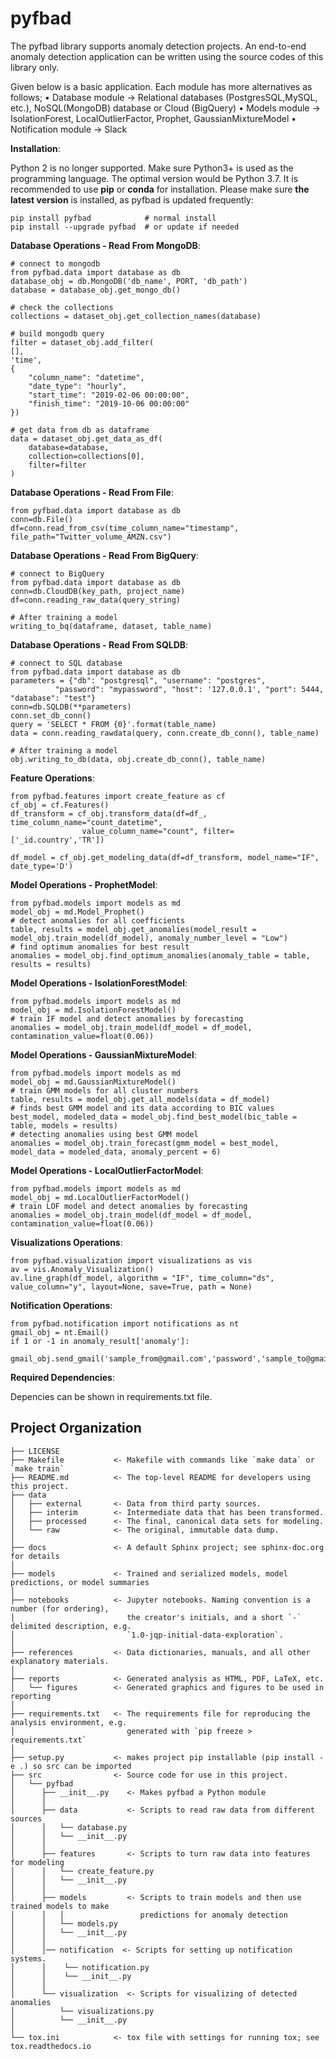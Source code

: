 pyfbad
==============================

The pyfbad library supports anomaly detection projects. An end-to-end anomaly detection application can be written using the source codes of this library only.

Given below is a basic application. Each module has more alternatives as follows;
• Database module -> Relational databases (PostgresSQL,MySQL, etc.), NoSQL(MongoDB) database or Cloud (BigQuery)
• Models module   -> IsolationForest, LocalOutlierFactor, Prophet, GaussianMixtureModel
• Notification module -> Slack

**Installation**:

Python 2 is no longer supported. Make sure Python3+ is used as the programming language. The optimal version would be Python 3.7. It is recommended to use **pip** or **conda** for installation. Please make sure
**the latest version** is installed, as pyfbad is updated frequently:

    pip install pyfbad            # normal install
    pip install --upgrade pyfbad  # or update if needed

**Database Operations - Read From MongoDB**:

    # connect to mongodb
    from pyfbad.data import database as db
    database_obj = db.MongoDB('db_name', PORT, 'db_path')
    database = database_obj.get_mongo_db()

    # check the collections
    collections = dataset_obj.get_collection_names(database)

    # build mongodb query
    filter = dataset_obj.add_filter(
    [],
    'time',
    {
        "column_name": "datetime",
        "date_type": "hourly",
        "start_time": "2019-02-06 00:00:00",
        "finish_time": "2019-10-06 00:00:00"
    })

    # get data from db as dataframe
    data = dataset_obj.get_data_as_df(
        database=database,
        collection=collections[0],
        filter=filter
    )
**Database Operations - Read From File**:

    from pyfbad.data import database as db
    conn=db.File()
    df=conn.read_from_csv(time_column_name="timestamp", file_path="Twitter_volume_AMZN.csv")

**Database Operations - Read From BigQuery**:

    # connect to BigQuery
    from pyfbad.data import database as db
    conn=db.CloudDB(key_path, project_name)
    df=conn.reading_raw_data(query_string)

    # After training a model
    writing_to_bq(dataframe, dataset, table_name)

**Database Operations - Read From SQLDB**:

    # connect to SQL database
    from pyfbad.data import database as db
    parameters = {"db": "postgresql", "username": "postgres",
              "password": "mypassword", "host": '127.0.0.1', "port": 5444, "database": "test"}
    conn=db.SQLDB(**parameters)
    conn.set_db_conn()
    query = 'SELECT * FROM {0}'.format(table_name)
    data = conn.reading_rawdata(query, conn.create_db_conn(), table_name)

    # After training a model
    obj.writing_to_db(data, obj.create_db_conn(), table_name)

**Feature Operations**:

    from pyfbad.features import create_feature as cf
    cf_obj = cf.Features()
    df_transform = cf_obj.transform_data(df=df_, time_column_name="count_datetime", 
                    value_column_name="count", filter=['_id.country','TR'])

    df_model = cf_obj.get_modeling_data(df=df_transform, model_name="IF", date_type='D')

**Model Operations - ProphetModel**:

    from pyfbad.models import models as md
    model_obj = md.Model_Prophet()
    # detect anomalies for all coefficients
    table, results = model_obj.get_anomalies(model_result = model_obj.train_model(df_model), anomaly_number_level = "Low")
    # find optimum anomalies for best result
    anomalies = model_obj.find_optimum_anomalies(anomaly_table = table, results = results)

**Model Operations - IsolationForestModel**:

    from pyfbad.models import models as md
    model_obj = md.IsolationForestModel()
    # train IF model and detect anomalies by forecasting
    anomalies = model_obj.train_model(df_model = df_model, contamination_value=float(0.06))

**Model Operations - GaussianMixtureModel**:

    from pyfbad.models import models as md
    model_obj = md.GaussianMixtureModel()
    # train GMM models for all cluster numbers
    table, results = model_obj.get_all_models(data = df_model)
    # finds best GMM model and its data according to BIC values
    best_model, modeled_data = model_obj.find_best_model(bic_table = table, models = results)
    # detecting anomalies using best GMM model
    anomalies = model_obj.train_forecast(gmm_model = best_model, model_data = modeled_data, anomaly_percent = 6)

**Model Operations - LocalOutlierFactorModel**:

    from pyfbad.models import models as md
    model_obj = md.LocalOutlierFactorModel()
    # train LOF model and detect anomalies by forecasting
    anomalies = model_obj.train_model(df_model = df_model, contamination_value=float(0.06))

**Visualizations Operations**:

    from pyfbad.visualization import visualizations as vis
    av = vis.Anomaly_Visualization()
    av.line_graph(df_model, algorithm = "IF", time_column="ds", value_column="y", layout=None, save=True, path = None)

**Notification Operations**:

    from pyfbad.notification import notifications as nt
    gmail_obj = nt.Email()
    if 1 or -1 in anomaly_result['anomaly']:
        gmail_obj.send_gmail('sample_from@gmail.com','password','sample_to@gmail.com')

**Required Dependencies**:

Depencies can be shown in requirements.txt file.


Project Organization
------------

    ├── LICENSE
    ├── Makefile           <- Makefile with commands like `make data` or `make train`
    ├── README.md          <- The top-level README for developers using this project.
    ├── data
    │   ├── external       <- Data from third party sources.
    │   ├── interim        <- Intermediate data that has been transformed.
    │   ├── processed      <- The final, canonical data sets for modeling.
    │   └── raw            <- The original, immutable data dump.
    │
    ├── docs               <- A default Sphinx project; see sphinx-doc.org for details
    │
    ├── models             <- Trained and serialized models, model predictions, or model summaries
    │
    ├── notebooks          <- Jupyter notebooks. Naming convention is a number (for ordering),
    │                         the creator's initials, and a short `-` delimited description, e.g.
    │                         `1.0-jqp-initial-data-exploration`.
    │
    ├── references         <- Data dictionaries, manuals, and all other explanatory materials.
    │
    ├── reports            <- Generated analysis as HTML, PDF, LaTeX, etc.
    │   └── figures        <- Generated graphics and figures to be used in reporting
    │
    ├── requirements.txt   <- The requirements file for reproducing the analysis environment, e.g.
    │                         generated with `pip freeze > requirements.txt`
    │
    ├── setup.py           <- makes project pip installable (pip install -e .) so src can be imported
    ├── src                <- Source code for use in this project.
    │   └── pyfbad
    │      ├── __init__.py    <- Makes pyfbad a Python module
    │      │
    │      ├── data           <- Scripts to read raw data from different sources
    │      │   └── database.py
    │      │   └── __init__.py
    │      │
    │      ├── features       <- Scripts to turn raw data into features for modeling
    │      │   └── create_feature.py
    │      │   └── __init__.py
    │      │
    │      ├── models         <- Scripts to train models and then use trained models to make
    │      │   │                 predictions for anomaly detection
    │      │   └── models.py
    │      │   └── __init__.py
    │      │
    │      │── notification  <- Scripts for setting up notification systems.
    │      │    └── notification.py
    │      │    └── __init__.py
    │      │
    │      └── visualization  <- Scripts for visualizing of detected anomalies
    │          └── visualizations.py
    │          └── __init__.py
    │
    └── tox.ini            <- tox file with settings for running tox; see tox.readthedocs.io
